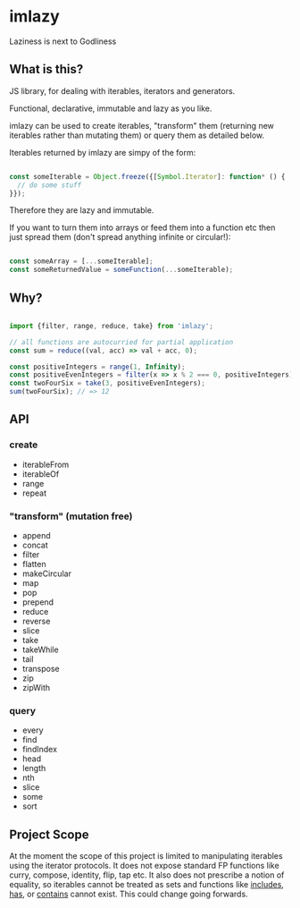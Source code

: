 # imlazy

Laziness is next to Godliness

## What is this?

JS library, for dealing with iterables, iterators and generators.

Functional, declarative, immutable and lazy as you like.

imlazy can be used to create iterables, "transform" them (returning new iterables rather than mutating them) or query them as detailed below.

Iterables returned by imlazy are simpy of the form:

```javascript

const someIterable = Object.freeze({[Symbol.Iterator]: function* () {
  // do some stuff
}});

```

Therefore they are lazy and immutable.

If you want to turn them into arrays or feed them into a function etc then just spread them (don't spread anything infinite or circular!):

```javascript

const someArray = [...someIterable];
const someReturnedValue = someFunction(...someIterable);

```

## Why?

```javascript

import {filter, range, reduce, take} from 'imlazy';

// all functions are autocurried for partial application
const sum = reduce((val, acc) => val + acc, 0);

const positiveIntegers = range(1, Infinity);
const positiveEvenIntegers = filter(x => x % 2 === 0, positiveIntegers);
const twoFourSix = take(3, positiveEvenIntegers);
sum(twoFourSix); // => 12

```

## API

### create

- iterableFrom
- iterableOf
- range
- repeat

### "transform" (mutation free)

- append
- concat
- filter
- flatten
- makeCircular
- map
- pop
- prepend
- reduce
- reverse
- slice
- take
- takeWhile
- tail
- transpose
- zip
- zipWith

### query

- every
- find
- findIndex
- head
- length
- nth
- slice
- some
- sort

## Project Scope

At the moment the scope of this project is limited to manipulating iterables using the iterator protocols. It does not expose standard FP functions like curry, compose, identity, flip, tap etc. It also does not prescribe a notion of equality, so iterables cannot be treated as sets and functions like [includes](https://tc39.github.io/Array.prototype.includes/), [has](https://developer.mozilla.org/en-US/docs/Web/JavaScript/Reference/Global_Objects/Set/has), or [contains](http://ramdajs.com/docs/#contains) cannot exist. This could change going forwards.
